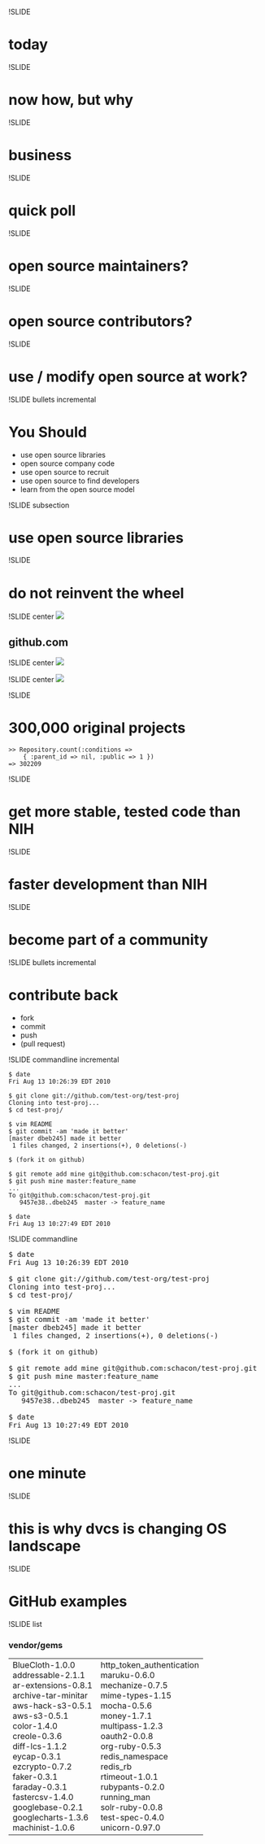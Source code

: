 !SLIDE

# today #

!SLIDE

# now how, but why #

!SLIDE

# business #

!SLIDE

# quick poll #

!SLIDE

# open source maintainers? #

!SLIDE

# open source contributors? #

!SLIDE

# use / modify open source at work? #

!SLIDE bullets incremental
# You Should #

* use open source libraries
* open source company code
* use open source to recruit
* use open source to find developers
* learn from the open source model


!SLIDE subsection
# use open source libraries #

!SLIDE 
# do not reinvent the wheel #

!SLIDE center
![](img/octocat.png)
## github.com ##

!SLIDE center
![](img/search.png)

!SLIDE center
![](img/searchlang.png)

!SLIDE

# 300,000 original projects #

	>> Repository.count(:conditions => 
		{ :parent_id => nil, :public => 1 })
	=> 302209

!SLIDE 
# get more stable, tested code than NIH #

!SLIDE 
# faster development than NIH #

!SLIDE 
# become part of a community #

!SLIDE bullets incremental

# contribute back #

* fork
* commit
* push 
* (pull request)

!SLIDE commandline incremental

	$ date
	Fri Aug 13 10:26:39 EDT 2010

	$ git clone git://github.com/test-org/test-proj
	Cloning into test-proj...
	$ cd test-proj/

	$ vim README 
	$ git commit -am 'made it better'
	[master dbeb245] made it better
	 1 files changed, 2 insertions(+), 0 deletions(-)

	$ (fork it on github)

	$ git remote add mine git@github.com:schacon/test-proj.git
	$ git push mine master:feature_name
	...
	To git@github.com:schacon/test-proj.git
	   9457e38..dbeb245  master -> feature_name

	$ date
	Fri Aug 13 10:27:49 EDT 2010


!SLIDE commandline

<pre>
$ date
Fri Aug 13 <span class="red">10:26:39</span> EDT 2010

$ git clone git://github.com/test-org/test-proj
Cloning into test-proj...
$ cd test-proj/

$ vim README 
$ git commit -am 'made it better'
[master dbeb245] made it better
 1 files changed, 2 insertions(+), 0 deletions(-)

$ (fork it on github)

$ git remote add mine git@github.com:schacon/test-proj.git
$ git push mine master:feature_name
...
To git@github.com:schacon/test-proj.git
   9457e38..dbeb245  master -> feature_name

$ date
Fri Aug 13 <span class="red">10:27:49</span> EDT 2010
</pre>

!SLIDE

# one minute #

!SLIDE

# this is why dvcs is changing OS landscape #

!SLIDE 
# GitHub examples #

!SLIDE list

### vendor/gems ###

<center>
<table class="listtb"><tr><td>
BlueCloth-1.0.0<br/>
addressable-2.1.1<br/>
ar-extensions-0.8.1<br/>
archive-tar-minitar<br/>
aws-hack-s3-0.5.1<br/>
aws-s3-0.5.1<br/>
color-1.4.0<br/>
creole-0.3.6<br/>
diff-lcs-1.1.2<br/>
eycap-0.3.1<br/>
ezcrypto-0.7.2<br/>
faker-0.3.1<br/>
faraday-0.3.1<br/>
fastercsv-1.4.0<br/>
googlebase-0.2.1<br/>
googlecharts-1.3.6<br/>
machinist-1.0.6<br/>
</td><td>
http_token_authentication<br/>
maruku-0.6.0<br/>
mechanize-0.7.5<br/>
mime-types-1.15<br/>
mocha-0.5.6<br/>
money-1.7.1<br/>
multipass-1.2.3<br/>
oauth2-0.0.8<br/>
org-ruby-0.5.3<br/>
redis_namespace<br/>
redis_rb<br/>
rtimeout-1.0.1<br/>
rubypants-0.2.0<br/>
running_man<br/>
solr-ruby-0.0.8<br/>
test-spec-0.4.0<br/>
unicorn-0.97.0<br/>
</td></tr></table>
</center>